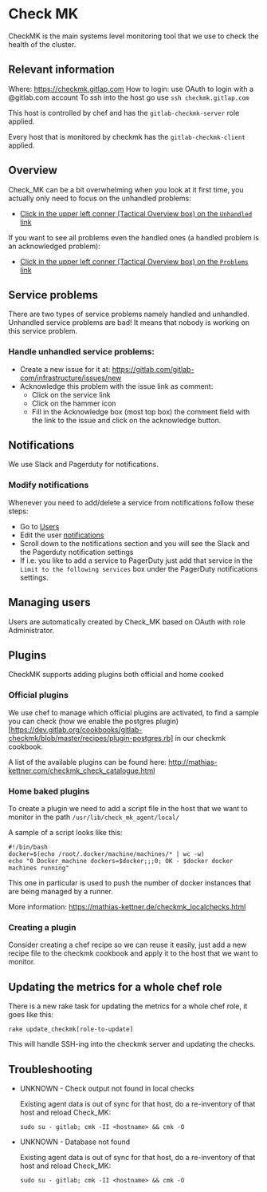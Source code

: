# Check MK

CheckMK is the main systems level monitoring tool that we use to check the health of the cluster.

## Relevant information

Where: https://checkmk.gitlap.com
How to login: use OAuth to login with a @gitlab.com account
To ssh into the host go use `ssh checkmk.gitlap.com`

This host is controlled by chef and has the `gitlab-checkmk-server` role applied.

Every host that is monitored by checkmk has the `gitlab-checkmk-client` applied.


## Overview

Check_MK can be a bit overwhelming when you look at it first time, you actually only need to focus on the unhandled problems:
- [Click in the upper left conner (Tactical Overview box) on the `Unhandled` link](https://checkmk.gitlap.com/gitlab/check_mk/index.py?start_url=%2Fgitlab%2Fcheck_mk%2Fview.py%3Fview_name%3Dsvcproblems%26is_service_acknowledged%3D0)

If you want to see all problems even the handled ones (a handled problem is an acknowledged problem):
- [Click in the upper left conner (Tactical Overview box) on the `Problems` link](https://checkmk.gitlap.com/gitlab/check_mk/index.py?start_url=%2Fgitlab%2Fcheck_mk%2Fview.py%3Fview_name%3Dsvcproblems)

## Service problems

There are two types of service problems namely handled and unhandled.
Unhandled service problems are bad! It means that nobody is working on this service problem.

### Handle unhandled service problems:
- Create a new issue for it at: https://gitlab.com/gitlab-com/infrastructure/issues/new
- Acknowledge this problem with the issue link as comment:
    - Click on the service link
    - Click on the hammer icon
    - Fill in the Acknowledge box (most top box) the comment field with the link to the issue and click on the acknowledge button. 

## Notifications

We use Slack and Pagerduty for notifications.

### Modify notifications

Whenever you need to add/delete a service from notifications follow these steps:
- Go to [Users](https://checkmk.gitlap.com/gitlab/check_mk/wato.py?mode=users)
- Edit the user [notifications](https://checkmk.gitlap.com/gitlab/check_mk/index.py?start_url=%2Fgitlab%2Fcheck_mk%2Fwato.py%3Fmode%3Dedit_user%26edit%3Dnotifications%26folder%3D)
- Scroll down to the notifications section and you will see the Slack and the Pagerduty notification settings
- If i.e. you like to add a service to PagerDuty just add that service in the `Limit to the following services` box under the PagerDuty notifications settings.

## Managing users

Users are automatically created by Check_MK based on OAuth with role Administrator.

## Plugins

CheckMK supports adding plugins both official and home cooked

### Official plugins

We use chef to manage which official plugins are activated, to find a sample you can check
(how we enable the postgres plugin)[https://dev.gitlab.org/cookbooks/gitlab-checkmk/blob/master/recipes/plugin-postgres.rb]
in our checkmk cookbook.

A list of the available plugins can be found here: http://mathias-kettner.com/checkmk_check_catalogue.html


### Home baked plugins

To create a plugin we need to add a script file in the host that we want to monitor in the path `/usr/lib/check_mk_agent/local/`

A sample of a script looks like this:

```
#!/bin/bash
docker=$(echo /root/.docker/machine/machines/* | wc -w)
echo "0 Docker_machine dockers=$docker;;;0; OK - $docker docker machines running"
```

This one in particular is used to push the number of docker instances that are being managed by a runner.

More information: https://mathias-kettner.de/checkmk_localchecks.html

### Creating a plugin

Consider creating a chef recipe so we can reuse it easily, just add a new recipe file to the checkmk cookbook and apply it
to the host that we want to monitor.

## Updating the metrics for a whole chef role

There is a new rake task for updating the metrics for a whole chef role, it goes like this:

```
rake update_checkmk[role-to-update]
```

This will handle SSH-ing into the checkmk server and updating the checks.

## Troubleshooting

- UNKNOWN - Check output not found in local checks

    Existing agent data is out of sync for that host, do a re-inventory of that host and reload Check_MK:
    
    ```sudo su - gitlab; cmk -II <hostname> && cmk -O```

- UNKNOWN - Database not found

    Existing agent data is out of sync for that host, do a re-inventory of that host and reload Check_MK:
    
    ```sudo su - gitlab; cmk -II <hostname> && cmk -O```

